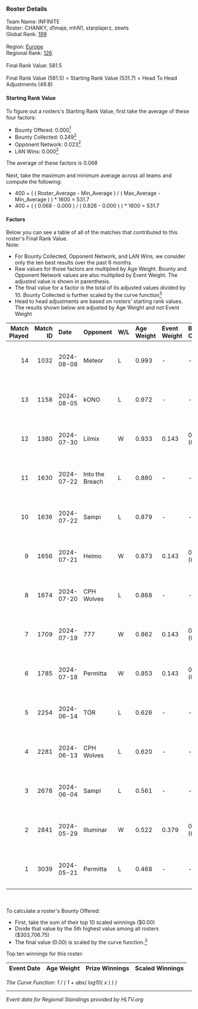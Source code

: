 ### Roster Details<br />
Team Name: INFINITE<br />
Roster: CHANKY, d1maje, mhN1, starplajerz, zewts<br />
Global Rank: [199](../../standings_global_2024_09_08.md)<br />
<br />
Region: [Europe]( ../../standings_europe_2024_09_08.md)<br />
Regional Rank: [126]( ../../standings_europe_2024_09_08.md)<br />
<br />
Final Rank Value:  581.5<br />
<br />
Final Rank Value (581.5) = Starting Rank Value (531.7) + Head To Head Adjustments (49.8)<br />

#### Starting Rank Value<br />
To figure out a rosters's Starting Rank Value, first take the average of these four factors:<br />
- Bounty Offered: 0.000[<sup>1</sup>](#table2)
- Bounty Collected: 0.249[<sup>2</sup>](#table1)
- Opponent Network: 0.023[<sup>2</sup>](#table1)
- LAN Wins: 0.000[<sup>2</sup>](#table1)

The average of these factors is 0.068<br />
<br />
Next, take the maximum and minimum average across all teams and compute the following:<br />
- 400 + ( ( Roster_Average - Min_Average ) / ( Max_Average - Min_Average ) ) * 1600 = 531.7
- 400 + ( ( 0.068 - 0.000 ) / ( 0.826 - 0.000 ) ) * 1600 = 531.7


#### Factors<br />
Below you can see a table of all of the matches that contributed to this roster's Final Rank Value.<br />
Note:<br />

- For Bounty Collected, Opponent Network, and LAN Wins, we consider only the ten best results over the past 6 months.
- Raw values for those factors are multiplied by Age Weight. Bounty and Opponent Network values are also multiplied by Event Weight. The adjusted value is shown in parenthesis.
- The final value for a factor is the total of its adjusted values divided by 10. Bounty Collected is further scaled by the curve function[<sup>3</sup>](#curveFunction)
- Head to head adjustments are based on rosters' starting rank values. The results shown below are adjusted by Age Weight and not Event Weight
<span id="table1"></span><br />


| Match Played | Match ID | Date       | Opponent        | W/L | Age Weight | Event Weight | Bounty Collected | Opponent Network | LAN Wins  | H2H Adj. | Roster                                   |
| -: | -: | :- | :- | :- | :- | :- | :- | :- | :- | -: | :- |
|           14 |     1032 | 2024-08-08 | Meteor          | L   | 0.993      | -            | -                | -                | -         |   -10.05 | CHANKY, d1maje, mhN1, starplajerz, zewts |
|           13 |     1158 | 2024-08-05 | kONO            | L   | 0.972      | -            | -                | -                | -         |    -6.62 | CHANKY, d1maje, mhN1, starplajerz, zewts |
|           12 |     1380 | 2024-07-30 | Lilmix          | W   | 0.933      | 0.143        | 0.017 (0.002)    | 0.071 (0.009)    | 0 (0.000) |    21.89 | CHANKY, d1maje, mhN1, starplajerz, zewts |
|           11 |     1630 | 2024-07-22 | Into the Breach | L   | 0.880      | -            | -                | -                | -         |    -4.67 | CHANKY, d1maje, mhN1, starplajerz, zewts |
|           10 |     1636 | 2024-07-22 | Sampi           | L   | 0.879      | -            | -                | -                | -         |    -4.42 | CHANKY, d1maje, mhN1, starplajerz, zewts |
|            9 |     1656 | 2024-07-21 | Heimo           | W   | 0.873      | 0.143        | 0.004 (0.000)    | 0.071 (0.009)    | 0 (0.000) |    15.64 | CHANKY, d1maje, mhN1, starplajerz, zewts |
|            8 |     1674 | 2024-07-20 | CPH Wolves      | L   | 0.868      | -            | -                | -                | -         |    -5.33 | CHANKY, d1maje, mhN1, starplajerz, zewts |
|            7 |     1709 | 2024-07-19 | 777             | W   | 0.862      | 0.143        | 0.010 (0.001)    | 0.112 (0.014)    | 0 (0.000) |    17.26 | CHANKY, d1maje, mhN1, starplajerz, zewts |
|            6 |     1785 | 2024-07-18 | Permitta        | W   | 0.853      | 0.143        | 0.032 (0.004)    | 0.968 (0.118)    | 0 (0.000) |    23.86 | CHANKY, d1maje, mhN1, starplajerz, zewts |
|            5 |     2254 | 2024-06-14 | TÓR             | L   | 0.626      | -            | -                | -                | -         |    -3.66 | CHANKY, d1maje, mhN1, starplajerz, zewts |
|            4 |     2281 | 2024-06-13 | CPH Wolves      | L   | 0.620      | -            | -                | -                | -         |    -3.96 | CHANKY, d1maje, mhN1, starplajerz, zewts |
|            3 |     2678 | 2024-06-04 | Sampi           | L   | 0.561      | -            | -                | -                | -         |    -2.10 | d1maje, mhN1, starplajerz, waZz, zewts   |
|            2 |     2841 | 2024-05-29 | Illuminar       | W   | 0.522      | 0.379        | 0.010 (0.002)    | 0.384 (0.076)    | 0 (0.000) |    13.71 | d1maje, mhN1, starplajerz, waZz, zewts   |
|            1 |     3039 | 2024-05-21 | Permitta        | L   | 0.468      | -            | -                | -                | -         |    -1.74 | d1maje, mhN1, starplajerz, waZz, zewts   |

<br />
<span id="table2"></span><br />
To calculate a roster's Bounty Offered:<br />

- First, take the sum of their top 10 scaled winnings ($0.00)
- Divide that value by the 5th highest value among all rosters ($303,706.75)
- The final value (0.00) is scaled by the curve function.[<sup>3</sup>](#curveFunction)

Top ten winnings for this roster:<br />

| Event Date | Age Weight | Prize Winnings | Scaled Winnings |
| :- | -: | :- | :- |


<span id="curveFunction"></span>_The Curve Function: 1 / ( 1 + abs( log10( x ) ) )_<br />

---
_Event data for Regional Standings provided by HLTV.org_<br />
